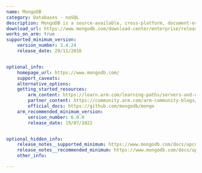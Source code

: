 ```yaml
---
name: MongoDB
category: Databases - noSQL
description: MongoDB is a source-available, cross-platform, document-oriented database program. Classified as a NoSQL database product.
download_url: https://www.mongodb.com/download-center/enterprise/releases
works_on_arm: true
supported_minimum_version:
    version_number: 3.4.24
    release_date: 29/11/2016


optional_info:
    homepage_url: https://www.mongodb.com/
    support_caveats:
    alternative_options:
    getting_started_resources:
        arm_content: https://learn.arm.com/learning-paths/servers-and-cloud-computing/mongodb/
        partner_content: https://community.arm.com/arm-community-blogs/b/infrastructure-solutions-blog/posts/mongodb-performance-on-aws-with-the-arm-graviton2    
        official_docs: https://github.com/mongodb/mongo
    arm_recommended_minimum_version:
        version_number: 6.0.0
        release_date: 19/07/2022


optional_hidden_info:
    release_notes__supported_minimum: https://www.mongodb.com/docs/upcoming/release-notes/3.4/
    release_notes__recommended_minimum: https://www.mongodb.com/docs/upcoming/release-notes/6.0/
    other_info: 

---
```


